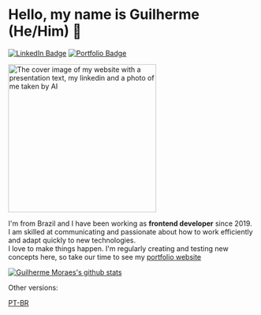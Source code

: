 # Hello, my name is Guilherme (He/Him) 👋

[![LinkedIn Badge](https://img.shields.io/badge/-LinkedIn-blue?logo=Linkedin&logoColor=white)](https://www.linkedin.com/in/guimoraesdev/)
[![Portfolio Badge](https://img.shields.io/static/v1?label=&message=Portfolio&color=49213B&logo=GoogleChrome)](https://www.guimoraes.dev/)

<img src="https://www.guimoraes.dev/cover.png" alt="The cover image of my website with a presentation text, my linkedin and a photo of me taken by AI" height="300px" />

I'm from Brazil and I have been working as <b>frontend developer</b> since 2019.  
I am skilled at communicating and passionate about how to work efficiently and adapt quickly to new technologies.  
I love to make things happen. I'm regularly creating and testing new concepts here, so take our time to see my [portfolio website](https://www.guimoraes.dev/)

[![Guilherme Moraes's github stats](https://github-profile-summary-cards.vercel.app/api/cards/profile-details?username=guimoraesdev&theme=github_dark)](https://github.com/GuiMoraesDev)

Other versions:

[PT-BR](https://github.com/GuiMoraesDev/GuiMoraesDev/blob/main/README_PTBR.md)
